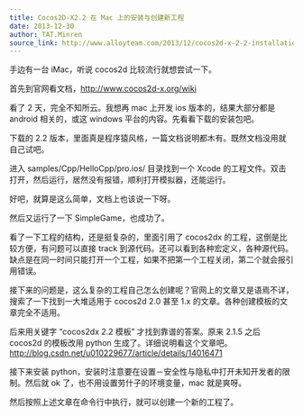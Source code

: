```yaml
---
title: Cocos2D-X2.2 在 Mac 上的安装与创建新工程
date: 2013-12-30
author: TAT.Minren
source_link: http://www.alloyteam.com/2013/12/cocos2d-x-2-2-installation-and-create-a-new-project-on-a-mac/
---
```


手边有一台 iMac，听说 cocos2d 比较流行就想尝试一下。

首先到官网看文档，<http://www.cocos2d-x.org/wiki>

看了 2 天，完全不知所云。我想再 mac 上开发 ios 版本的，结果大部分都是 android 相关的，或这 windows 平台的内容。先看看下载的安装包吧。

下载的 2.2 版本，里面真是程序猿风格，一篇文档说明都木有。既然文档没用就自己试吧。

进入 samples/Cpp/HelloCpp/pro.ios/ 目录找到一个 Xcode 的工程文件。双击打开，然后运行，居然没有报错，顺利打开模拟器，还能运行。

好吧，就算是这么简单，文档上也该说一下呀。

然后又运行了一下 SimpleGame，也成功了。

看了一下工程的结构，还是挺复杂的，里面引用了 cocos2dx 的工程，这倒是比较方便，有问题可以直接 track 到源代码。还可以看到各种宏定义，各种源代码。缺点是在同一时间只能打开一个工程，如果不把第一个工程关闭，第二个就会报引用错误。

接下来的问题是，这么复杂的工程自己怎么创建呢？官网上的文章又是语焉不详，搜索了一下找到一大堆适用于 cocos2d 2.0 甚至 1.x 的文章。各种创建模板的文章完全不适用。

后来用关键字 “cocos2dx 2.2 模板” 才找到靠谱的答案。原来 2.1.5 之后 cocos2d 的模板改用 python 生成了。详细说明看这个文章吧。<http://blog.csdn.net/u010229677/article/details/14016471>

接下来安装 python，安装时注意要在设置－安全性与隐私中打开未知开发者的限制。然后就 ok 了，也不用设置劳什子的环境变量，mac 就是爽呀。

然后按照上述文章在命令行中执行，就可以创建一个新的工程了。